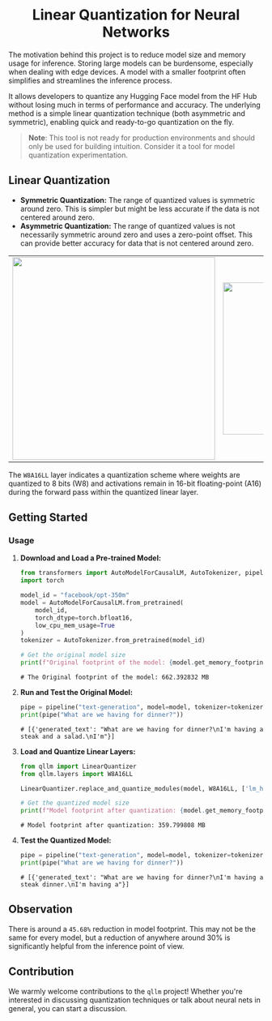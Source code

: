 <div align="center">
<h1>Linear Quantization for Neural Networks</h1>
</div>

The motivation behind this project is to reduce model size and memory usage for inference. Storing large models can be burdensome, especially when dealing with edge devices. A model with a smaller footprint often simplifies and streamlines the inference process.

It allows developers to quantize any Hugging Face model from the HF Hub without losing much in terms of performance and accuracy. The underlying method is a simple linear quantization technique (both asymmetric and symmetric), enabling quick and ready-to-go quantization on the fly.

> **Note**: This tool is not ready for production environments and should only be used for building intuition. Consider it a tool for model quantization experimentation.

## Linear Quantization

-   **Symmetric Quantization:** The range of quantized values is symmetric around zero. This is simpler but might be less accurate if the data is not centered around zero.
-   **Asymmetric Quantization:** The range of quantized values is not necessarily symmetric around zero and uses a zero-point offset. This can provide better accuracy for data that is not centered around zero.

<div align="center">
<table>
  <tr>
    <td><img src="https://github.com/user-attachments/assets/0d798b63-20a8-4d04-9286-b14d7655e141" width="400"/></td>
    <td><img src="https://github.com/user-attachments/assets/7688e436-2606-46d5-bb08-0c51807c89af" width="300"/></td>
  </tr>
</table>
</div>

The `W8A16LL` layer indicates a quantization scheme where weights are quantized to 8 bits (W8) and activations remain in 16-bit floating-point (A16) during the forward pass within the quantized linear layer.


## Getting Started

### Usage

1.  **Download and Load a Pre-trained Model:**
       
    ```Python
    from transformers import AutoModelForCausalLM, AutoTokenizer, pipeline
    import torch
    
    model_id = "facebook/opt-350m"
    model = AutoModelForCausalLM.from_pretrained(
        model_id,
        torch_dtype=torch.bfloat16,
        low_cpu_mem_usage=True
    )
    tokenizer = AutoTokenizer.from_pretrained(model_id)
    
    # Get the original model size   
    print(f"Original footprint of the model: {model.get_memory_footprint()/1e+6} MB")
    ```

    ```
    # The Original footprint of the model: 662.392832 MB
    ```




2.  **Run and Test the Original Model:**
     
    ```Python
    pipe = pipeline("text-generation", model=model, tokenizer=tokenizer)
    print(pipe("What are we having for dinner?"))
    
    ```
    
    ```
    # [{'generated_text': "What are we having for dinner?\nI'm having a steak and a salad.\nI'm"}]
    
    ```
    
3.  **Load and Quantize Linear Layers:**
    
    ```Python
    from qllm import LinearQuantizer
    from qllm.layers import W8A16LL
    
    LinearQuantizer.replace_and_quantize_modules(model, W8A16LL, ['lm_head'])
    
    # Get the quantized model size
    print(f"Model footprint after quantization: {model.get_memory_footprint()/1e+6} MB")
    ```
    
    ```
    # Model footprint after quantization: 359.799808 MB
    ```
    
4.  **Test the Quantized Model:**
        
    ```Python
    pipe = pipeline("text-generation", model=model, tokenizer=tokenizer)
    print(pipe("What are we having for dinner?"))
    
    ```
    
    ```
    # [{'generated_text': "What are we having for dinner?\nI'm having a steak dinner.\nI'm having a"}]
    
    ```
    

## Observation

There is around a `45.68%` reduction in model footprint. This may not be the same for every model, but a reduction of anywhere around 30% is significantly helpful from the inference point of view.


## Contribution 

We warmly welcome contributions to the `qllm` project! Whether you're interested in discussing quantization techniques or talk about neural nets in general, you can start a discussion. 
